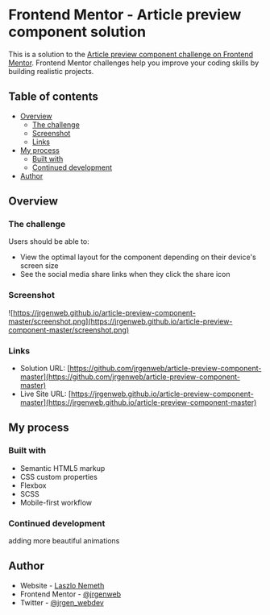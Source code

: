 # Frontend Mentor - Article preview component solution

This is a solution to the [Article preview component challenge on Frontend Mentor](https://www.frontendmentor.io/challenges/article-preview-component-dYBN_pYFT). Frontend Mentor challenges help you improve your coding skills by building realistic projects. 

## Table of contents

- [Overview](#overview)
  - [The challenge](#the-challenge)
  - [Screenshot](#screenshot)
  - [Links](#links)
- [My process](#my-process)
  - [Built with](#built-with)  
  - [Continued development](#continued-development)
- [Author](#author)


## Overview

### The challenge

Users should be able to:

- View the optimal layout for the component depending on their device's screen size
- See the social media share links when they click the share icon

### Screenshot

![https://jrgenweb.github.io/article-preview-component-master/screenshot.png](https://jrgenweb.github.io/article-preview-component-master/screenshot.png)

### Links

- Solution URL: [https://github.com/jrgenweb/article-preview-component-master](https://github.com/jrgenweb/article-preview-component-master)
- Live Site URL: [https://jrgenweb.github.io/article-preview-component-master](https://jrgenweb.github.io/article-preview-component-master)

## My process

### Built with

- Semantic HTML5 markup
- CSS custom properties
- Flexbox
- SCSS
- Mobile-first workflow

### Continued development

adding more beautiful animations


## Author

- Website - [Laszlo Nemeth](https://jrgenweb.github.io)
- Frontend Mentor - [@jrgenweb](https://www.frontendmentor.io/profile/jrgenweb)
- Twitter - [@jrgen_webdev](https://www.twitter.com/jrgen_webdev)

